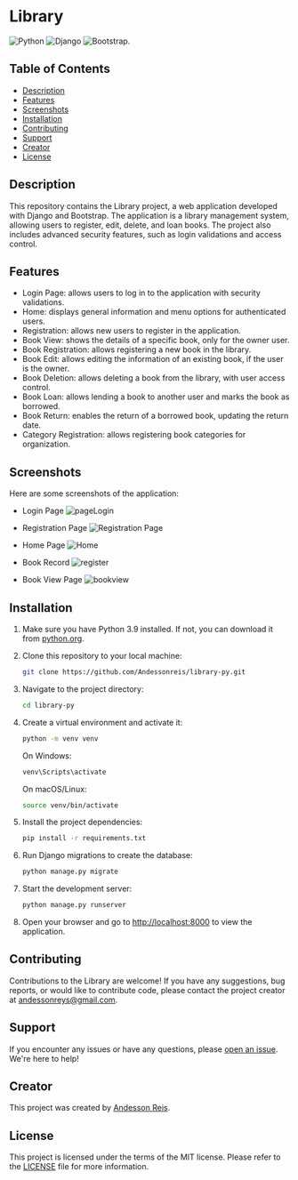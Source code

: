 # Library

![Python](https://img.shields.io/badge/Python-316192?style=for-the-badge&logo=python&logoColor=white)
![Django](https://img.shields.io/badge/Django-7952B3?style=for-the-badge&logo=django&logoColor=white)
![Bootstrap](https://img.shields.io/badge/Bootstrap-7952B3?style=for-the-badge&logo=bootstrap&logoColor=white).

## Table of Contents

- [Description](#description)
- [Features](#features)
- [Screenshots](#screenshots)
- [Installation](#installation)
- [Contributing](#contributing)
- [Support](#support)
- [Creator](#creator)
- [License](#license)


## Description

This repository contains the Library project, a web application developed with Django and Bootstrap. The application is a library management system, allowing users to register, edit, delete, and loan books. The project also includes advanced security features, such as login validations and access control.

## Features

- Login Page: allows users to log in to the application with security validations.
- Home: displays general information and menu options for authenticated users.
- Registration: allows new users to register in the application.
- Book View: shows the details of a specific book, only for the owner user.
- Book Registration: allows registering a new book in the library.
- Book Edit: allows editing the information of an existing book, if the user is the owner.
- Book Deletion: allows deleting a book from the library, with user access control.
- Book Loan: allows lending a book to another user and marks the book as borrowed.
- Book Return: enables the return of a borrowed book, updating the return date.
- Category Registration: allows registering book categories for organization.

## Screenshots

Here are some screenshots of the application:

- Login Page
   ![pageLogin](https://github.com/Andessonreis/library-py/assets/105820333/1d1f1e69-7774-41f3-8980-3aaad187c807)

- Registration Page
   ![Registration Page](https://github.com/Andessonreis/library-py/assets/105820333/429014f2-6d21-42ca-8393-b2bc9db42944)

- Home Page
   ![Home](https://github.com/Andessonreis/library-py/assets/105820333/647975ff-44c0-442a-8567-8887dc862222)

- Book Record
   ![register](https://github.com/Andessonreis/library-py/assets/105820333/eabe2e47-16ce-4806-9d64-9addb4ea5331)

- Book View Page
   ![bookview](https://github.com/Andessonreis/library-py/assets/105820333/8c612619-0e88-47aa-92f8-a777d0d0536d)

## Installation

1. Make sure you have Python 3.9 installed. If not, you can download it from [python.org](https://www.python.org/).

2. Clone this repository to your local machine:
   ```bash
   git clone https://github.com/Andessonreis/library-py.git
   ```

3. Navigate to the project directory:
   ```bash
   cd library-py
   ```

4. Create a virtual environment and activate it:
   ```bash
   python -m venv venv
   ```

   On Windows:
   ```bash
   venv\Scripts\activate
   ```

   On macOS/Linux:
   ```bash
   source venv/bin/activate
   ```

5. Install the project dependencies:
   ```bash
   pip install -r requirements.txt
   ```

6. Run Django migrations to create the database:
   ```bash
   python manage.py migrate
   ```

7. Start the development server:
   ```bash
   python manage.py runserver
   ```

8. Open your browser and go to [http://localhost:8000](http://localhost:8000) to view the application.

## Contributing

Contributions to the Library are welcome! If you have any suggestions, bug reports, or would like to contribute code, please contact the project creator at andessonreys@gmail.com.

## Support

If you encounter any issues or have any questions, please [open an issue](https://github.com/Andessonreis/library-py/issues). We're here to help!

## Creator

This project was created by [Andesson Reis](https://github.com/Andessonreis).

## License

This project is licensed under the terms of the MIT license. Please refer to the [LICENSE](LICENSE) file for more information.
